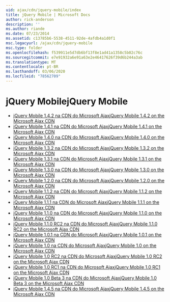 ```yaml
---
uid: ajax/cdn/jquery-mobile/index
title: jQuery Mobile | Microsoft Docs
author: rick-anderson
description: ''
ms.author: riande
ms.date: 07/23/2014
ms.assetid: c13785b6-5538-4511-92de-4afdb4a1d0f1
msc.legacyurl: /ajax/cdn/jquery-mobile
msc.type: folder
ms.openlocfilehash: f539911e5d7db6bf13f8e1ad41a1358c5b02c76c
ms.sourcegitcommit: e7e91932a6e91a63e2e46417626f39d6b244a3ab
ms.translationtype: MT
ms.contentlocale: pt-BR
ms.lasthandoff: 03/06/2020
ms.locfileid: "78562709"
---
```

# <a name="jquery-mobile"></a><span data-ttu-id="4e49c-102">jQuery Mobile</span><span class="sxs-lookup"><span data-stu-id="4e49c-102">jQuery Mobile</span></span>

- [<span data-ttu-id="4e49c-103">jQuery Mobile 1.4.2 na CDN do Microsoft Ajax</span><span class="sxs-lookup"><span data-stu-id="4e49c-103">jQuery Mobile 1.4.2 on the Microsoft Ajax CDN</span></span>](cdnjquerymobile142.md)
- [<span data-ttu-id="4e49c-104">jQuery Mobile 1.4.1 na CDN do Microsoft Ajax</span><span class="sxs-lookup"><span data-stu-id="4e49c-104">jQuery Mobile 1.4.1 on the Microsoft Ajax CDN</span></span>](cdnjquerymobile141.md)
- [<span data-ttu-id="4e49c-105">jQuery Mobile 1.4.0 na CDN do Microsoft Ajax</span><span class="sxs-lookup"><span data-stu-id="4e49c-105">jQuery Mobile 1.4.0 on the Microsoft Ajax CDN</span></span>](cdnjquerymobile140.md)
- [<span data-ttu-id="4e49c-106">jQuery Mobile 1.3.2 na CDN do Microsoft Ajax</span><span class="sxs-lookup"><span data-stu-id="4e49c-106">jQuery Mobile 1.3.2 on the Microsoft Ajax CDN</span></span>](cdnjquerymobile132.md)
- [<span data-ttu-id="4e49c-107">jQuery Mobile 1.3.1 na CDN do Microsoft Ajax</span><span class="sxs-lookup"><span data-stu-id="4e49c-107">jQuery Mobile 1.3.1 on the Microsoft Ajax CDN</span></span>](cdnjquerymobile131.md)
- [<span data-ttu-id="4e49c-108">jQuery Mobile 1.3.0 na CDN do Microsoft Ajax</span><span class="sxs-lookup"><span data-stu-id="4e49c-108">jQuery Mobile 1.3.0 on the Microsoft Ajax CDN</span></span>](cdnjquerymobile130.md)
- [<span data-ttu-id="4e49c-109">jQuery Mobile 1.2.0 na CDN do Microsoft Ajax</span><span class="sxs-lookup"><span data-stu-id="4e49c-109">jQuery Mobile 1.2.0 on the Microsoft Ajax CDN</span></span>](cdnjquerymobile120.md)
- [<span data-ttu-id="4e49c-110">jQuery Mobile 1.1.2 na CDN do Microsoft Ajax</span><span class="sxs-lookup"><span data-stu-id="4e49c-110">jQuery Mobile 1.1.2 on the Microsoft Ajax CDN</span></span>](cdnjquerymobile112.md)
- [<span data-ttu-id="4e49c-111">jQuery Mobile 1.1.1 na CDN do Microsoft Ajax</span><span class="sxs-lookup"><span data-stu-id="4e49c-111">jQuery Mobile 1.1.1 on the Microsoft Ajax CDN</span></span>](cdnjquerymobile111.md)
- [<span data-ttu-id="4e49c-112">jQuery Mobile 1.1.0 na CDN do Microsoft Ajax</span><span class="sxs-lookup"><span data-stu-id="4e49c-112">jQuery Mobile 1.1.0 on the Microsoft Ajax CDN</span></span>](cdnjquerymobile110.md)
- [<span data-ttu-id="4e49c-113">jQuery Mobile 1.1.0 RC2 na CDN do Microsoft Ajax</span><span class="sxs-lookup"><span data-stu-id="4e49c-113">jQuery Mobile 1.1.0 RC2 on the Microsoft Ajax CDN</span></span>](cdnjquerymobile110rc2.md)
- [<span data-ttu-id="4e49c-114">jQuery Mobile 1.0.1 na CDN do Microsoft Ajax</span><span class="sxs-lookup"><span data-stu-id="4e49c-114">jQuery Mobile 1.0.1 on the Microsoft Ajax CDN</span></span>](cdnjquerymobile101.md)
- [<span data-ttu-id="4e49c-115">jQuery Mobile 1.0 na CDN do Microsoft Ajax</span><span class="sxs-lookup"><span data-stu-id="4e49c-115">jQuery Mobile 1.0 on the Microsoft Ajax CDN</span></span>](cdnjquerymobile10.md)
- [<span data-ttu-id="4e49c-116">jQuery Mobile 1.0 RC2 na CDN do Microsoft Ajax</span><span class="sxs-lookup"><span data-stu-id="4e49c-116">jQuery Mobile 1.0 RC2 on the Microsoft Ajax CDN</span></span>](cdnjquerymobile10rc2.md)
- [<span data-ttu-id="4e49c-117">jQuery Mobile 1.0 RC1 na CDN do Microsoft Ajax</span><span class="sxs-lookup"><span data-stu-id="4e49c-117">jQuery Mobile 1.0 RC1 on the Microsoft Ajax CDN</span></span>](cdnjquerymobile10rc1.md)
- [<span data-ttu-id="4e49c-118">jQuery Mobile 1.0 Beta 3 na CDN do Microsoft Ajax</span><span class="sxs-lookup"><span data-stu-id="4e49c-118">jQuery Mobile 1.0 Beta 3 on the Microsoft Ajax CDN</span></span>](cdnjquerymobile10b3.md)
- [<span data-ttu-id="4e49c-119">jQuery Mobile 1.4.5 na CDN do Microsoft Ajax</span><span class="sxs-lookup"><span data-stu-id="4e49c-119">jQuery Mobile 1.4.5 on the Microsoft Ajax CDN</span></span>](cdnjquerymobile145.md)
